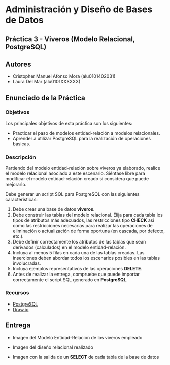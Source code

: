 # Administración y Diseño de Bases de Datos
## Práctica 3 - Viveros (Modelo Relacional, PostgreSQL)
## Autores
- Cristopher Manuel Afonso Mora (alu0101402031)
- Laura Del Mar (alu0101XXXXXX)
## Enunciado de la Práctica
### Objetivos
Los principales objetivos de esta práctica son los siguientes:
- Practicar el paso de modelos entidad-relación a modelos relacionales.
- Aprender a utilizar PostgreSQL para la realización de operaciones básicas.
### Descripción
Partiendo del modelo entidad-relación sobre viveros ya elaborado, realice el modelo relacional asociado a este escenario. Siéntase libre para modificar el modelo entidad-relación creado si considera que puede mejorarlo.

Debe generar un script SQL para PostgreSQL con las siguientes características:
1. Debe crear una base de datos **viveros**.
2.  Debe construir las tablas del modelo relacional. Elija para cada tabla los tipos de atributos más adecuados, las restricciones tipo **CHECK** así como las restricciones necesarias para realizar las operaciones de eliminación o actualización de forma oportuna (en cascada, por defecto, etc.).
3.  Debe definir correctamente los atributos de las tablas que sean derivados (calculados) en el modelo entidad-relación.
4.  Incluya al menos 5 filas en cada una de las tablas creadas. Las inserciones deben abordar todos los escenarios posibles en las tablas involucradas.
5.  Incluya ejemplos representativos de las operaciones **DELETE**.
6.  Antes de realizar la entrega, compruebe que puede importar correctamente el script SQL generado en **PostgreSQL**.

### Recursos
- [PostgreSQL](https://www.postgresql.org/)
- [Draw.io](https://www.drawio.com/)
## Entrega
- Imagen del Modelo Entidad-Relación de los viveros empleado

- Imagen del diseño relacional realizado

- Imagen con la salida de un **SELECT** de cada tabla de la base de datos
